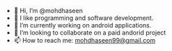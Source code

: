 - 👋 Hi, I’m @mohdhaseen
- 👀 I like programming and software development.
- 🌱 I’m currently working on android applications. 
- 💞️ I’m looking to collaborate on a paid andorid project
- 📫 How to reach me: mohdhaseen99@gmail.com

<!---
mohdhaseen/mohdhaseen is a ✨ special ✨ repository because its `README.md` (this file) appears on your GitHub profile.
You can click the Preview link to take a look at your changes.
--->

